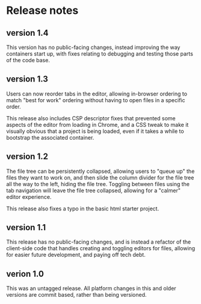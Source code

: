 # Release notes

## version 1.4

This version has no public-facing changes, instead improving the way containers start up, with fixes relating to debugging and testing those parts of the code base.

## version 1.3

Users can now reorder tabs in the editor, allowing in-browser ordering to match "best for work" ordering without having to open files in a specific order.

This release also includes CSP descriptor fixes that prevented some aspects of the editor from loading in Chrome, and a CSS tweak to make it visually obvious that a project is being loaded, even if it takes a while to bootstrap the associated container.

## version 1.2

The file tree can be persistently collapsed, allowing users to "queue up" the files they want to work on, and then slide the column divider for the file tree all the way to the left, hiding the file tree. Toggling between files using the tab navigation will leave the file tree collapsed, allowing for a "calmer" editor experience.

This release also fixes a typo in the basic html starter project.

## version 1.1

This release has no public-facing changes, and is instead a refactor of the client-side code that handles creating and toggling editors for files, allowing for easier future development, and paying off tech debt.

## verion 1.0

This was an untagged release. All platform changes in this and older versions are commit based, rather than being versioned.
